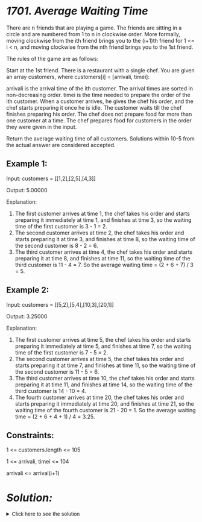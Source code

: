 # ***1701. Average Waiting Time***
There are n friends that are playing a game. The friends are sitting in a circle and are numbered from 1 to n in clockwise order. More formally, moving clockwise from the ith friend brings you to the (i+1)th friend for 1 <= i < n, and moving clockwise from the nth friend brings you to the 1st friend.

The rules of the game are as follows:

Start at the 1st friend.
There is a restaurant with a single chef. You are given an array customers, where customers[i] = [arrivali, timei]:

arrivali is the arrival time of the ith customer. The arrival times are sorted in non-decreasing order.
timei is the time needed to prepare the order of the ith customer.
When a customer arrives, he gives the chef his order, and the chef starts preparing it once he is idle. The customer waits till the chef finishes preparing his order. The chef does not prepare food for more than one customer at a time. The chef prepares food for customers in the order they were given in the input.

Return the average waiting time of all customers. Solutions within 10-5 from the actual answer are considered accepted.

## **Example 1:**
Input: customers = [[1,2],[2,5],[4,3]]

Output: 5.00000

Explanation:
1) The first customer arrives at time 1, the chef takes his order and starts preparing it immediately at time 1, and finishes at time 3, so the waiting time of the first customer is 3 - 1 = 2.
2) The second customer arrives at time 2, the chef takes his order and starts preparing it at time 3, and finishes at time 8, so the waiting time of the second customer is 8 - 2 = 6.
3) The third customer arrives at time 4, the chef takes his order and starts preparing it at time 8, and finishes at time 11, so the waiting time of the third customer is 11 - 4 = 7.
So the average waiting time = (2 + 6 + 7) / 3 = 5.

## **Example 2:**
Input: customers = [[5,2],[5,4],[10,3],[20,1]]

Output: 3.25000

Explanation:
1) The first customer arrives at time 5, the chef takes his order and starts preparing it immediately at time 5, and finishes at time 7, so the waiting time of the first customer is 7 - 5 = 2.
2) The second customer arrives at time 5, the chef takes his order and starts preparing it at time 7, and finishes at time 11, so the waiting time of the second customer is 11 - 5 = 6.
3) The third customer arrives at time 10, the chef takes his order and starts preparing it at time 11, and finishes at time 14, so the waiting time of the third customer is 14 - 10 = 4.
4) The fourth customer arrives at time 20, the chef takes his order and starts preparing it immediately at time 20, and finishes at time 21, so the waiting time of the fourth customer is 21 - 20 = 1.
So the average waiting time = (2 + 6 + 4 + 1) / 4 = 3.25.

## Constraints:
1 <= customers.length <= 105

1 <= arrivali, timei <= 104

arrivali <= arrival(i+1)


# ***Solution:***
<details>
  <summary style="font-family:Arial, sans-serif; font-size:14px; cursor:pointer;">Click here to see the solution</summary>
<div style="border: 1px solid #000; padding: 5px; background-color: black;">
<pre><code style="color: green;">
class Solution {
public:
    double averageWaitingTime(vector<vector<int>>& customers) {
        long long totalWaitingTime = 0;
        long long currentTime = 0;
        for (const auto& customer : customers) {
            int arrivalTime = customer[0];
            int serviceTime = customer[1];
            if (currentTime < arrivalTime) {
                currentTime = arrivalTime;
            }
            currentTime += serviceTime;
            int waitingTime = currentTime - arrivalTime;
            totalWaitingTime += waitingTime;
        }
        return static_cast<double>(totalWaitingTime) / customers.size();
    }
};
</code></pre>
</div>
  <p style="margin-top:20px;"></p>
</details>
  <p style="margin-top:20px;"></p>